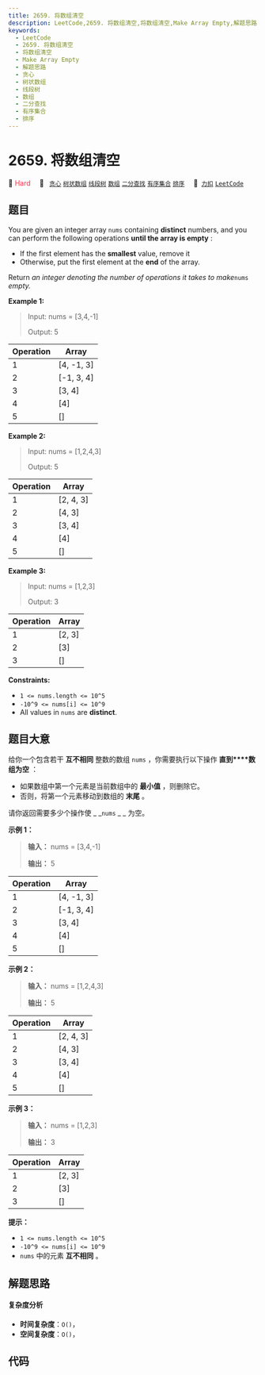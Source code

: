 ```yaml
---
title: 2659. 将数组清空
description: LeetCode,2659. 将数组清空,将数组清空,Make Array Empty,解题思路,贪心,树状数组,线段树,数组,二分查找,有序集合,排序
keywords:
  - LeetCode
  - 2659. 将数组清空
  - 将数组清空
  - Make Array Empty
  - 解题思路
  - 贪心
  - 树状数组
  - 线段树
  - 数组
  - 二分查找
  - 有序集合
  - 排序
---
```


# 2659. 将数组清空

🔴 <font color=#ff334b>Hard</font>&emsp; 🔖&ensp; [`贪心`](/tag/greedy.md) [`树状数组`](/tag/binary-indexed-tree.md) [`线段树`](/tag/segment-tree.md) [`数组`](/tag/array.md) [`二分查找`](/tag/binary-search.md) [`有序集合`](/tag/ordered-set.md) [`排序`](/tag/sorting.md)&emsp; 🔗&ensp;[`力扣`](https://leetcode.cn/problems/make-array-empty) [`LeetCode`](https://leetcode.com/problems/make-array-empty)

## 题目

You are given an integer array `nums` containing **distinct** numbers, and you
can perform the following operations **until the array is empty** :

  * If the first element has the **smallest** value, remove it
  * Otherwise, put the first element at the **end** of the array.

Return _an integer denoting the number of operations it takes to make_`nums`
_empty._



**Example 1:**

> Input: nums = [3,4,-1]
> 
> Output: 5
> 
> 

Operation | Array  
---|---  
1 | [4, -1, 3]  
2 | [-1, 3, 4]  
3 | [3, 4]  
4 | [4]  
5 | []  
  
**Example 2:**

> Input: nums = [1,2,4,3]
> 
> Output: 5
> 
> 

Operation | Array  
---|---  
1 | [2, 4, 3]  
2 | [4, 3]  
3 | [3, 4]  
4 | [4]  
5 | []  
  
**Example 3:**

> Input: nums = [1,2,3]
> 
> Output: 3
> 
> 

Operation | Array  
---|---  
1 | [2, 3]  
2 | [3]  
3 | []  
  


**Constraints:**

  * `1 <= nums.length <= 10^5`
  * `-10^9 <= nums[i] <= 10^9`
  * All values in `nums` are **distinct**.


## 题目大意

给你一个包含若干 **互不相同**  整数的数组 `nums` ，你需要执行以下操作 **直到****数组为空**  ：

  * 如果数组中第一个元素是当前数组中的 **最小值**  ，则删除它。
  * 否则，将第一个元素移动到数组的 **末尾**  。

请你返回需要多少个操作使 _ _`nums` _ _ 为空。



**示例 1：**

> 
> 
> 
> 
> 
> **输入：** nums = [3,4,-1]
> 
> **输出：** 5
> 
> 

Operation | Array  
---|---  
1 | [4, -1, 3]  
2 | [-1, 3, 4]  
3 | [3, 4]  
4 | [4]  
5 | []  
  


**示例 2：**

> 
> 
> 
> 
> 
> **输入：** nums = [1,2,4,3]
> 
> **输出：** 5
> 
> 

Operation | Array  
---|---  
1 | [2, 4, 3]  
2 | [4, 3]  
3 | [3, 4]  
4 | [4]  
5 | []  
  


**示例 3：**

> 
> 
> 
> 
> 
> **输入：** nums = [1,2,3]
> 
> **输出：** 3
> 
> 

Operation | Array  
---|---  
1 | [2, 3]  
2 | [3]  
3 | []  
  


**提示：**

  * `1 <= nums.length <= 10^5`
  * `-10^9 <= nums[i] <= 10^9`
  * `nums` 中的元素 **互不相同**  。


## 解题思路

#### 复杂度分析

- **时间复杂度**：`O()`，
- **空间复杂度**：`O()`，

## 代码

```javascript

```